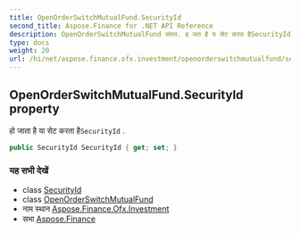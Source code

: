 ```yaml
---
title: OpenOrderSwitchMutualFund.SecurityId
second_title: Aspose.Finance for .NET API Reference
description: OpenOrderSwitchMutualFund संपत्त. ह जत है य सेट करत हैSecurityId .
type: docs
weight: 20
url: /hi/net/aspose.finance.ofx.investment/openorderswitchmutualfund/securityid/
---
```

## OpenOrderSwitchMutualFund.SecurityId property

हो जाता है या सेट करता है`SecurityId` .

```csharp
public SecurityId SecurityId { get; set; }
```

### यह सभी देखें

* class [SecurityId](../../../aspose.finance.ofx/securityid/)
* class [OpenOrderSwitchMutualFund](../)
* नाम स्थान [Aspose.Finance.Ofx.Investment](../../openorderswitchmutualfund/)
* सभा [Aspose.Finance](../../../)



